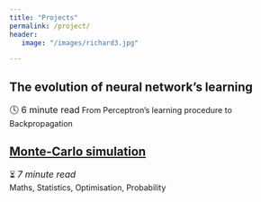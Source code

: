 ```yaml
---
title: "Projects"
permalink: /project/
header:
   image: "/images/richard3.jpg"

---
```

## The evolution of neural network’s learning
<font size="3">:clock4: 6 minute read</font> 
From Perceptron’s learning procedure to Backpropagation

## [Monte-Carlo simulation](https://alpharouk.github.io/nlp-project/)
:hourglass_flowing_sand: *<font size="3">7 minute read</font>*  
Maths, Statistics, Optimisation, Probability

